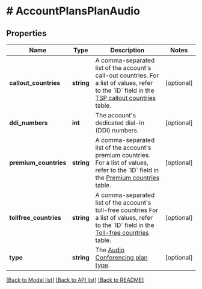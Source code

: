 # # AccountPlansPlanAudio

## Properties

Name | Type | Description | Notes
------------ | ------------- | ------------- | -------------
**callout_countries** | **string** | A comma-separated list of the account&#39;s call-out countries.    For a list of values, refer to the &#x60;ID&#x60; field in the [TSP callout countries](https://marketplace.zoom.us/docs/api-reference/other-references/abbreviation-lists#tsp-countries) table. | [optional]
**ddi_numbers** | **int** | The account&#39;s dedicated dial-in (DDI) numbers. | [optional]
**premium_countries** | **string** | A comma-separated list of the account&#39;s premium countries.    For a list of values, refer to the &#x60;ID&#x60; field in the [Premium countries](https://marketplace.zoom.us/docs/api-reference/other-references/abbreviation-lists#premium) table. | [optional]
**tollfree_countries** | **string** | A comma-separated list of the account&#39;s toll-free countries    For a list of values, refer to the &#x60;ID&#x60; field in the [Toll-free countries](https://marketplace.zoom.us/docs/api-reference/other-references/abbreviation-lists#toll-free) table. | [optional]
**type** | **string** | The [Audio Conferencing plan type](https://marketplace.zoom.us/docs/api-reference/other-references/plans#audio-conferencing-plans). | [optional]

[[Back to Model list]](../../README.md#models) [[Back to API list]](../../README.md#endpoints) [[Back to README]](../../README.md)
